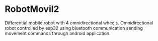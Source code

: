 # RobotMovil2
Differential mobile robot with 4 omnidirectional wheels.
Omnidirectional robot controlled by esp32 using bluetooth communication sending movement commands through android application.
